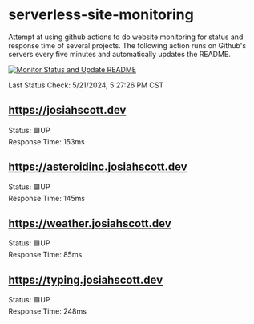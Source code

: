 # serverless-site-monitoring
Attempt at using github actions to do website monitoring for status and response time of several projects. The following action runs on Github's servers every five minutes and automatically updates the README.  

[![Monitor Status and Update README](https://github.com/JosiahSco/serverless-site-monitoring/actions/workflows/monitor.yaml/badge.svg)](https://github.com/JosiahSco/serverless-site-monitoring/actions/workflows/monitor.yaml)

Last Status Check: 5/21/2024, 5:27:26 PM CST

## https://josiahscott.dev
Status: 🟩UP  
Response Time: 153ms

## https://asteroidinc.josiahscott.dev
Status: 🟩UP  
Response Time: 145ms

## https://weather.josiahscott.dev
Status: 🟩UP  
Response Time: 85ms

## https://typing.josiahscott.dev
Status: 🟩UP  
Response Time: 248ms

